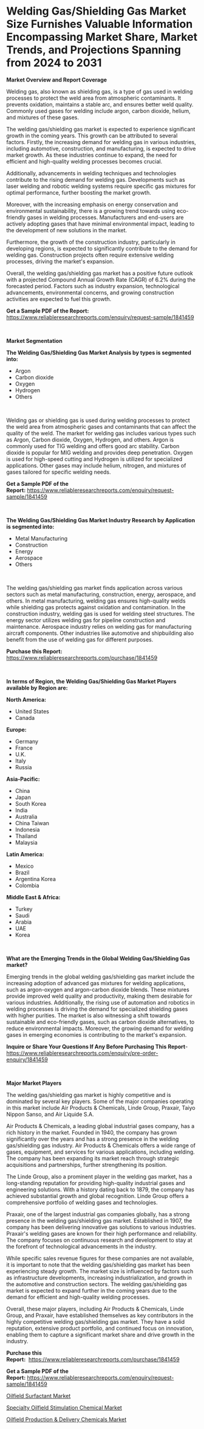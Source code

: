 <p><h1>Welding Gas/Shielding Gas Market Size Furnishes Valuable Information Encompassing Market Share, Market Trends, and Projections Spanning from 2024 to 2031</h1></p><p><strong>Market Overview and Report Coverage</strong></p>
<p><p>Welding gas, also known as shielding gas, is a type of gas used in welding processes to protect the weld area from atmospheric contaminants. It prevents oxidation, maintains a stable arc, and ensures better weld quality. Commonly used gases for welding include argon, carbon dioxide, helium, and mixtures of these gases.</p><p>The welding gas/shielding gas market is expected to experience significant growth in the coming years. This growth can be attributed to several factors. Firstly, the increasing demand for welding gas in various industries, including automotive, construction, and manufacturing, is expected to drive market growth. As these industries continue to expand, the need for efficient and high-quality welding processes becomes crucial.</p><p>Additionally, advancements in welding techniques and technologies contribute to the rising demand for welding gas. Developments such as laser welding and robotic welding systems require specific gas mixtures for optimal performance, further boosting the market growth.</p><p>Moreover, with the increasing emphasis on energy conservation and environmental sustainability, there is a growing trend towards using eco-friendly gases in welding processes. Manufacturers and end-users are actively adopting gases that have minimal environmental impact, leading to the development of new solutions in the market.</p><p>Furthermore, the growth of the construction industry, particularly in developing regions, is expected to significantly contribute to the demand for welding gas. Construction projects often require extensive welding processes, driving the market's expansion.</p><p>Overall, the welding gas/shielding gas market has a positive future outlook with a projected Compound Annual Growth Rate (CAGR) of 6.2% during the forecasted period. Factors such as industry expansion, technological advancements, environmental concerns, and growing construction activities are expected to fuel this growth.</p></p>
<p><strong>Get a Sample PDF of the Report:</strong> <a href="https://www.reliableresearchreports.com/enquiry/request-sample/1841459">https://www.reliableresearchreports.com/enquiry/request-sample/1841459</a></p>
<p>&nbsp;</p>
<p><strong>Market Segmentation</strong></p>
<p><strong>The Welding Gas/Shielding Gas Market Analysis by types is segmented into:</strong></p>
<p><ul><li>Argon</li><li>Carbon dioxide</li><li>Oxygen</li><li>Hydrogen</li><li>Others</li></ul></p>
<p>&nbsp;</p>
<p><p>Welding gas or shielding gas is used during welding processes to protect the weld area from atmospheric gases and contaminants that can affect the quality of the weld. The market for welding gas includes various types such as Argon, Carbon dioxide, Oxygen, Hydrogen, and others. Argon is commonly used for TIG welding and offers good arc stability. Carbon dioxide is popular for MIG welding and provides deep penetration. Oxygen is used for high-speed cutting and Hydrogen is utilized for specialized applications. Other gases may include helium, nitrogen, and mixtures of gases tailored for specific welding needs.</p></p>
<p><strong>Get a Sample PDF of the Report:</strong>&nbsp;<a href="https://www.reliableresearchreports.com/enquiry/request-sample/1841459">https://www.reliableresearchreports.com/enquiry/request-sample/1841459</a></p>
<p>&nbsp;</p>
<p><strong>The Welding Gas/Shielding Gas Market Industry Research by Application is segmented into:</strong></p>
<p><ul><li>Metal Manufacturing</li><li>Construction</li><li>Energy</li><li>Aerospace</li><li>Others</li></ul></p>
<p>&nbsp;</p>
<p><p>The welding gas/shielding gas market finds application across various sectors such as metal manufacturing, construction, energy, aerospace, and others. In metal manufacturing, welding gas ensures high-quality welds while shielding gas protects against oxidation and contamination. In the construction industry, welding gas is used for welding steel structures. The energy sector utilizes welding gas for pipeline construction and maintenance. Aerospace industry relies on welding gas for manufacturing aircraft components. Other industries like automotive and shipbuilding also benefit from the use of welding gas for different purposes.</p></p>
<p><strong>Purchase this Report:</strong>&nbsp; <a href="https://www.reliableresearchreports.com/purchase/1841459">https://www.reliableresearchreports.com/purchase/1841459</a></p>
<p>&nbsp;</p>
<p><strong>In terms of Region, the Welding Gas/Shielding Gas Market Players available by Region are:</strong></p>
<p>
    <p> <strong> North America: </strong>
        <ul>
            <li>United States</li>
            <li>Canada</li>
        </ul>
        </p> 
    <p> <strong> Europe: </strong>
        <ul>
            <li>Germany</li>
            <li>France</li>
            <li>U.K.</li>
            <li>Italy</li>
            <li>Russia</li>
        </ul>
        </p> 
    <p> <strong> Asia-Pacific: </strong>
        <ul>
            <li>China</li>
            <li>Japan</li>
            <li>South Korea</li>
            <li>India</li>
            <li>Australia</li>
            <li>China Taiwan</li>
            <li>Indonesia</li>
            <li>Thailand</li>
            <li>Malaysia</li>
        </ul>
        </p> 
    <p> <strong> Latin America: </strong>
        <ul>
            <li>Mexico</li>
            <li>Brazil</li>
            <li>Argentina Korea</li>
            <li>Colombia</li>
        </ul>
        </p> 
    <p> <strong> Middle East & Africa: </strong>
        <ul>
            <li>Turkey</li>
            <li>Saudi</li>
            <li>Arabia</li>
            <li>UAE</li>
            <li>Korea</li>
        </ul>
    </p>
    </p>
<p>&nbsp;</p>
<p><strong>What are the Emerging Trends in the Global Welding Gas/Shielding Gas market?</strong></p>
<p><p>Emerging trends in the global welding gas/shielding gas market include the increasing adoption of advanced gas mixtures for welding applications, such as argon-oxygen and argon-carbon dioxide blends. These mixtures provide improved weld quality and productivity, making them desirable for various industries. Additionally, the rising use of automation and robotics in welding processes is driving the demand for specialized shielding gases with higher purities. The market is also witnessing a shift towards sustainable and eco-friendly gases, such as carbon dioxide alternatives, to reduce environmental impacts. Moreover, the growing demand for welding gases in emerging economies is contributing to the market's expansion.</p></p>
<p><strong>Inquire or Share Your Questions If Any Before Purchasing This Report</strong>- <a href="https://www.reliableresearchreports.com/enquiry/pre-order-enquiry/1841459">https://www.reliableresearchreports.com/enquiry/pre-order-enquiry/1841459</a></p>
<p>&nbsp;</p>
<p><strong>Major Market Players</strong></p>
<p><p>The welding gas/shielding gas market is highly competitive and is dominated by several key players. Some of the major companies operating in this market include Air Products & Chemicals, Linde Group, Praxair, Taiyo Nippon Sanso, and Air Liquide S.A.</p><p>Air Products & Chemicals, a leading global industrial gases company, has a rich history in the market. Founded in 1940, the company has grown significantly over the years and has a strong presence in the welding gas/shielding gas industry. Air Products & Chemicals offers a wide range of gases, equipment, and services for various applications, including welding. The company has been expanding its market reach through strategic acquisitions and partnerships, further strengthening its position.</p><p>The Linde Group, also a prominent player in the welding gas market, has a long-standing reputation for providing high-quality industrial gases and engineering solutions. With a history dating back to 1879, the company has achieved substantial growth and global recognition. Linde Group offers a comprehensive portfolio of welding gases and technologies.</p><p>Praxair, one of the largest industrial gas companies globally, has a strong presence in the welding gas/shielding gas market. Established in 1907, the company has been delivering innovative gas solutions to various industries. Praxair's welding gases are known for their high performance and reliability. The company focuses on continuous research and development to stay at the forefront of technological advancements in the industry.</p><p>While specific sales revenue figures for these companies are not available, it is important to note that the welding gas/shielding gas market has been experiencing steady growth. The market size is influenced by factors such as infrastructure developments, increasing industrialization, and growth in the automotive and construction sectors. The welding gas/shielding gas market is expected to expand further in the coming years due to the demand for efficient and high-quality welding processes.</p><p>Overall, these major players, including Air Products & Chemicals, Linde Group, and Praxair, have established themselves as key contributors in the highly competitive welding gas/shielding gas market. They have a solid reputation, extensive product portfolio, and continued focus on innovation, enabling them to capture a significant market share and drive growth in the industry.</p></p>
<p><strong>Purchase this Report:</strong>&nbsp;&nbsp;<a href="https://www.reliableresearchreports.com/purchase/1841459">https://www.reliableresearchreports.com/purchase/1841459</a></p>
<p></p>
<p><strong>Get a Sample PDF of the Report:</strong>&nbsp;<a href="https://www.reliableresearchreports.com/enquiry/request-sample/1841459">https://www.reliableresearchreports.com/enquiry/request-sample/1841459</a></p>
<p><p><a href="https://github.com/tamvrosiya/Market-Research-Report-List-1/blob/main/oilfield-surfactant-market.md">Oilfield Surfactant Market</a></p><p><a href="https://github.com/amonskiyk/Market-Research-Report-List-1/blob/main/specialty-oilfield-stimulation-chemical-market.md">Specialty Oilfield Stimulation Chemical Market</a></p><p><a href="https://github.com/gaydyna/Market-Research-Report-List-1/blob/main/oilfield-production-delivery-chemicals-market.md">Oilfield Production & Delivery Chemicals Market</a></p></p>